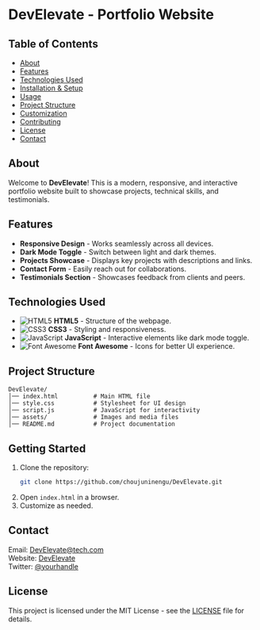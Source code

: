  # DevElevate - Portfolio Website

## Table of Contents

- [About](#about)
- [Features](#features)
- [Technologies Used](#technologies-used)
- [Installation & Setup](#installation--setup)
- [Usage](#usage)
- [Project Structure](#project-structure)
- [Customization](#customization)
- [Contributing](#contributing)
- [License](#license)
- [Contact](#contact)

## About
Welcome to **DevElevate**! This is a modern, responsive, and interactive portfolio website built to showcase projects, technical skills, and testimonials.

## Features
- **Responsive Design** - Works seamlessly across all devices.
- **Dark Mode Toggle** - Switch between light and dark themes.
- **Projects Showcase** - Displays key projects with descriptions and links.
- **Contact Form** - Easily reach out for collaborations.
- **Testimonials Section** - Showcases feedback from clients and peers.

## Technologies Used
- ![HTML5](https://img.shields.io/badge/HTML5-E34F26?style=flat&logo=html5&logoColor=white) **HTML5** - Structure of the webpage.
- ![CSS3](https://img.shields.io/badge/CSS3-1572B6?style=flat&logo=css3&logoColor=white) **CSS3** - Styling and responsiveness.
- ![JavaScript](https://img.shields.io/badge/JavaScript-F7DF1E?style=flat&logo=javascript&logoColor=black) **JavaScript** - Interactive elements like dark mode toggle.
- ![Font Awesome](https://img.shields.io/badge/Font%20Awesome-339AF0?style=flat&logo=font-awesome&logoColor=white) **Font Awesome** - Icons for better UI experience.

## Project Structure
```
DevElevate/
│── index.html          # Main HTML file
│── style.css           # Stylesheet for UI design
│── script.js           # JavaScript for interactivity
│── assets/             # Images and media files
│── README.md           # Project documentation
```

## Getting Started
1. Clone the repository:
   ```sh
   git clone https://github.com/choujuninengu/DevElevate.git
   ```
2. Open `index.html` in a browser.
3. Customize as needed.

## Contact
Email: DevElevate@tech.com  
Website: [DevElevate](https://DevElevate.com.com)  
Twitter: [@yourhandle](https://twitter.com/yourhandle)

## License
This project is licensed under the MIT License - see the [LICENSE](LICENSE) file for details.




